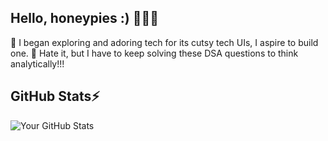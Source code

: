 ## Hello, honeypies :) 👩🏻‍💻

🤍 I began exploring and adoring tech for its cutsy tech UIs, I aspire to build one. 
🚀 Hate it, but I have to keep solving these DSA questions to think analytically!!!  


## GitHub Stats⚡

![Your GitHub Stats](https://github-readme-stats.vercel.app/api?username=thedevbarbie&show_icons=true&theme=radical)
<!--
**thedevbarbie/thedevbarbie** is a ✨ _special_ ✨ repository because its `README.md` (this file) appears on your GitHub profile.

Here are some ideas to get you started:

- 🔭 I’m currently working on ...
- 🌱 I’m currently learning ...
- 👯 I’m looking to collaborate on ...
- 🤔 I’m looking for help with ...
- 💬 Ask me about ...
- 📫 How to reach me: ...
- 😄 Pronouns: ...
- ⚡ Fun fact: ...
-->
